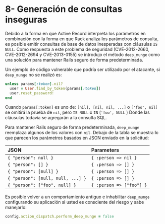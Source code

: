 # 8- Generación de consultas inseguras

Debido a la forma en que Active Record interpreta los parámetros en combinación con la forma en que Rack analiza los parámetros de consulta, es posible emitir consultas de base de datos inesperadas con cláusulas `IS` `NULL`. Como respuesta a este problema de seguridad \(CVE-2012-2660, CVE-2012-2694 y CVE-2013-0155\) se introdujo el método `deep_munge` como una solución para mantener Rails seguro de forma predeterminada.

Un ejemplo de código vulnerable que podría ser utilizado por el atacante, si `deep_munge` no se realizó es:

```ruby
unless params[:token].nil?
  user = User.find_by_token(params[:token])
  user.reset_password!
end
```

Cuando `params[:token]` es uno de: `[nil], [nil, nil, ...]`  o `['foo', nil]` se omitirá la prueba de `nil`, pero `IS NULL` o `IN` \(`'foo', NULL` \) Donde las cláusulas todavía se agregarán a la consulta SQL.

Para mantener Rails seguro de forma predeterminada, `deep_munge` reemplaza algunos de los valores con `nil`. Debajo de la tabla se muestra lo que parecen los parámetros basados en JSON enviado en la solicitud:

| JSON | Parameters |
| :--- | :--- |
| `{ "person": null }` | `{ :person => nil }` |
| `{ "person": [] }` | `{ :person => [] }` |
| `{ "person": [null] }` | `{ :person => [] }` |
| `{ "person": [null, null, ...] }` | `{ :person => [] }` |
| `{ "person": ["foo", null] }` | `{ :person => ["foo"] }` |

Es posible volver a un comportamiento antiguo e inhabilitar `deep_munge` configurando su aplicación si usted es consciente del riesgo y sabe manejarlo:

```ruby
config.action_dispatch.perform_deep_munge = false
```



